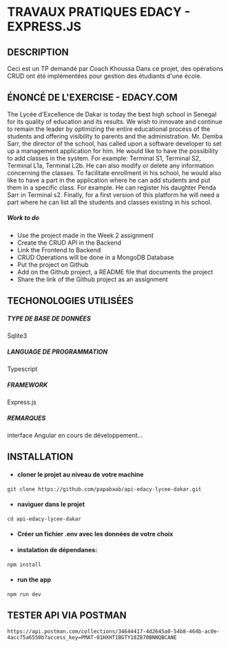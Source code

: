 # TRAVAUX PRATIQUES EDACY - EXPRESS.JS

## DESCRIPTION
Ceci est un TP demandé par Coach Khoussa
Dans ce projet, des opérations CRUD ont été implémentées pour gestion des étudiants d'une école.

## ÉNONCÉ DE L'EXERCISE - EDACY.COM
The Lycée d'Excellence de Dakar is today the best high school in Senegal for its quality of education and its results. We wish to innovate and continue to remain the leader by optimizing the entire educational process of the students and offering visibility to parents and the administration.
Mr. Demba Sarr, the director of the school, has called upon a software developer to set up a management application for him. He would like to have the possibility to add classes in the system. For example: Terminal S1, Terminal S2, Terminal L1a, Terminal L2b. He can also modify or delete any information concerning the classes.
To facilitate enrollment in his school, he would also like to have a part in the application where he can add students and put them in a specific class. For example. He can register his daughter Penda Sarr in Terminal s2.
Finally, for a first version of this platform he will need a part where he can list all the students and classes existing in his school.

##### Work to do

- Use the project made in the Week 2 assignment
- Create the CRUD API in the Backend
- Link the Frontend to Backend
- CRUD Operations will be done in a MongoDB Database
- Put the project on Github
- Add on the Github project, a README file that documents the project
- Share the link of the Github project as an assignment

## TECHONOLOGIES UTILISÉES
##### TYPE DE BASE DE DONNÉES
 Sqlite3
##### LANGUAGE DE PROGRAMMATION
 Typescript
##### FRAMEWORK
Express.js
##### REMARQUES
interface Angular en cours de développement...

## INSTALLATION

- #### cloner le projet au niveau de votre machine
`git clone https://github.com/papabaab/api-edacy-lycee-dakar.git`

- #### naviguer dans le projet
`cd api-edacy-lycee-dakar`

- #### Créer un fichier .env avec les données de votre choix

- #### instalation de dépendanes:
`npm install`
- #### run the app
`npm run dev`

## TESTER API VIA POSTMAN
`https://api.postman.com/collections/34644417-4d2645a0-54b8-464b-ac0e-4acc75a6550b?access_key=PMAT-01HXHT1BGTY18Z870BNNQBCANE`
